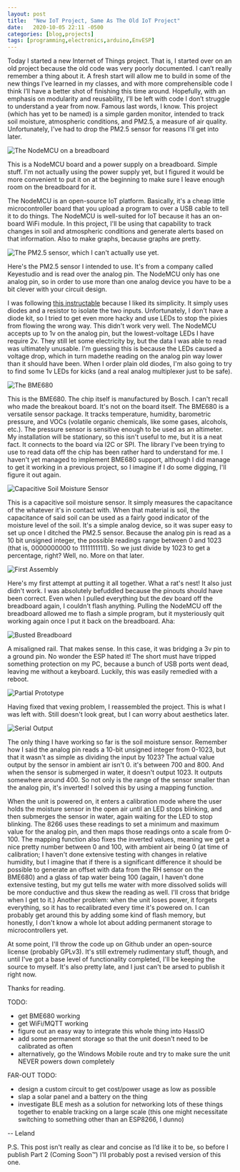 ```yaml
---
layout: post
title:  "New IoT Project, Same As The Old IoT Project"
date:   2020-10-05 22:11 -0500
categories: [blog,projects]
tags: [programming,electronics,arduino,EnvESP]
---
```


Today I started a new Internet of Things project. That is, I started over on an old project because the old code was very poorly documented. I can’t really remember a thing about it. A fresh start will allow me to build in some of the new things I’ve learned in my classes, and with more comprehensible code I think I’ll have a better shot of finishing this time around. Hopefully, with an emphasis on modularity and reusability, I’ll be left with code I don’t struggle to understand a year from now. Famous last words, I know.
This project (which has yet to be named) is a simple garden monitor, intended to track soil moisture, atmospheric conditions, and PM2.5, a measure of air quality. Unfortunately, I've had to drop the PM2.5 sensor for reasons I'll get into later. 

![The NodeMCU on a breadboard](/assets/images/arduino_1.jpg)

This is a NodeMCU board and a power supply on a breadboard. Simple stuff. I'm not actually using the power supply yet, but I figured it would be more convenient to put it on at the beginning to make sure I leave enough room on the breadboard for it.

The NodeMCU is an open-source IoT platform. Basically, it's a cheap little microcontroller board that you upload a program to over a USB cable to tell it to do things. The NodeMCU is well-suited for IoT because it has an on-board WiFi module. In this project, I'll be using that capability to track changes in soil and atmospheric conditions and generate alerts based on that information. Also to make graphs, because graphs are pretty.

![The PM2.5 sensor, which I can't actually use yet.](/assets/images/arduino_2_pm2.5.jpg)

Here's the PM2.5 sensor I intended to use. It's from a company called Keyestudio and is read over the analog pin. The NodeMCU only has one analog pin, so in order to use more than one analog device you have to be a bit clever with your circuit design.

I was following [this instructable](https://www.instructables.com/Multiple-Analog-Inputs-on-Only-One-Analoge-Pin/) because I liked its simplicity. It simply uses diodes and a resistor to isolate the two inputs. Unfortunately, I don't have a diode kit, so I tried to get even more hacky and use LEDs to stop the pixies from flowing the wrong way. This didn't work very well. The NodeMCU accepts up to 1v on the analog pin, but the lowest-voltage LEDs I have require 2v. They still let some electricity by, but the data I was able to read was ultimately unusable. I'm guessing this is because the LEDs caused a voltage drop, which in turn madethe reading on the analog pin way lower than it should have been. When I order plain old diodes, I'm also going to try to find some 1v LEDs for kicks (and a real analog 
multiplexer just to be safe).

![The BME680](/assets/images/arduino_3_bme680.jpg)

This is the BME680. The chip itself is manufactured by Bosch. I can't recall who made the breakout board. It's not on the board itself. The BME680 is a versatile sensor package. It tracks temperature, humidity, barometric pressure, and VOCs (volatile organic chemicals, like some gases, alcohols, etc.). The pressure sensor is sensitive enough to be used as an altimeter. My installation
will be stationary, so this isn't useful to me, but it is a neat fact. It connects to the board via I2C or SPI. The library I've been trying to use to read data off the chip has been rather hard to understand for me. I haven't yet managed to implement BME680 support, although I did manage to get it working in a previous project, so I imagine if I do some digging, I'll figure it out again.

![Capacitive Soil Moisture Sensor](/assets/images/arduino_4_csms.jpg)

This is a capacitive soil moisture sensor. It simply measures the capacitance of the whatever it's in contact with. When that material is soil, the capacitance of said soil can be used as a fairly good indicator of the moisture level of the soil. It's a simple analog device, so it was super easy to set up once I ditched the PM2.5 sensor. Because the analog pin is read as a 10 bit unsigned integer, the possible readings range between 0 and 1023 (that is, 0000000000 to 1111111111). So we just divide by 1023 to get a percentage, right? Well, no. More on that later.

![First Assembly](/assets/images/arduino_5_firstassembly.jpg)

Here's my first attempt at putting it all together. What a rat's nest! It also just didn't work. I was absolutely befuddled because the pinouts should have been correct. Even when I pulled everything but the dev board off the breadboard again, I couldn't flash anything. Pulling the NodeMCU off the breadboard allowed me to flash a simple program, but it mysteriously quit working again once I put it back on the breadboard. Aha:

![Busted Breadboard](/assets/images/arduino_6_breadboardproblem.jpg)

A misaligned rail. That makes sense. In this case, it was bridging a 3v pin to a ground pin. No wonder the ESP hated it! The short must have tripped something protection on my PC, because a bunch of USB ports went dead, leaving me without a keyboard. Luckily, this was easily remedied with a reboot.

![Partial Prototype](/assets/images/arduino_7_partialproto.jpg)

Having fixed that vexing problem, I reassembled the project. This is what I was left with. Still doesn't look great, but I can worry about aesthetics later.

![Serial Output](/assets/images/arduino_8_serialoutput.png)

The only thing I have working so far is the soil moisture sensor. Remember how I said the analog pin reads a 10-bit unsigned integer from 0-1023, but that it wasn't as simple as dividing the input by 1023? The actual value output by the sensor in ambient air isn't 0. it's between 700 and 800. And when the sensor is submerged in water, it doesn't output 1023. It outputs somewhere around 400. So not only is the range of the sensor smaller than the analog pin, it's inverted! I solved this by using a mapping function. 

When the unit is powered on, it enters a calibration mode where the user holds the moisture sensor in the open air until an LED stops blinking, and then submerges the sensor in water, again waiting for the LED to stop blinking. The 8266 uses these readings to set a minimum and maximum value for the analog pin, and then maps those readings onto a scale from 0-100. The mapping function also fixes the inverted values, meaning we get a nice pretty number between 0 and 100, with ambient air being 0 (at time of calibration; I haven't done extensive testing with changes in relative humidity, but I imagine that if there is a significant difference it should be possible to generate an offset with data from the RH sensor on the BME680) and a glass of tap water being 100 (again, I haven't done extensive testing, but my gut tells me water with more dissolved solids will be more conductive and thus skew the reading as well. I'll cross that bridge when I get to it.) Another problem: when the unit loses power, it forgets everything, so it has to recalibrated every time it's powered on. I can probably get around this by adding some kind of flash memory, but honestly, I don't know a whole lot about adding permanent storage to microcontrollers yet.

At some point, I'll throw the code up on Github under an open-source license (probably GPLv3). It's still extremely rudimentary stuff, though, and until I've got a base level of functionality completed, I'll be keeping the source to myself. It's also pretty late, and I just can't be arsed to publish it right now.

Thanks for reading.

TODO:
* get BME680 working
* get WiFi/MQTT working
* figure out an easy way to integrate this whole thing into HassIO
* add some permanent storage so that the unit doesn't need to be calibrated as often
* alternatively, go the Windows Mobile route and try to make sure the unit NEVER powers down completely

FAR-OUT TODO:
* design a custom circuit to get cost/power usage as low as possible
* slap a solar panel and a battery on the thing
* investigate BLE mesh as a solution for networking lots of these things 
together to enable tracking on a large scale (this one might necessitate
switching to something other than an ESP8266, I dunno)

-- Leland

P.S. This post isn't really as clear and concise as I’d like it to be, so before I publish Part 2 (Coming Soon™) I’ll probably post a revised version of this one. 
